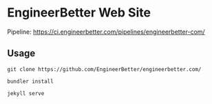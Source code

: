 # EngineerBetter Web Site

Pipeline: https://ci.engineerbetter.com/pipelines/engineerbetter-com/

Usage
--

```
git clone https://github.com/EngineerBetter/engineerbetter.com/

bundler install

jekyll serve
```
